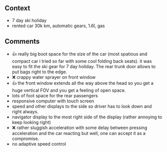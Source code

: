 
## Context

* 7 day ski holiday
* rented car 30k km, automatic gears, 1.6l, gas

## Comments

* :thumbsup: really big boot space for the size of the car (most spatious and compact car i tried so far with some cool folding back seats). 
it was easy to fit the ski gear for 7 day holiday.
The rear trunk door allows to put bags right to the edge.
* :x: crappy water sprayer on front window
* :thumbsup: the front window extends all the way above the head so you get a huge vertical FOV and you get a feeling of open space.
* lots of foot space for the rear passengers
* responsive computer with touch screen
* speed and other displays to the side so driver has to look down and right always. 
* navigator display to the most right side of the display (rather annoying to keep looking right)
* :x: rather sluggish acceleration with some delay between pressing acceleration and the car reacting but well, one can accept it as a compromise.
* no adaptive speed control
